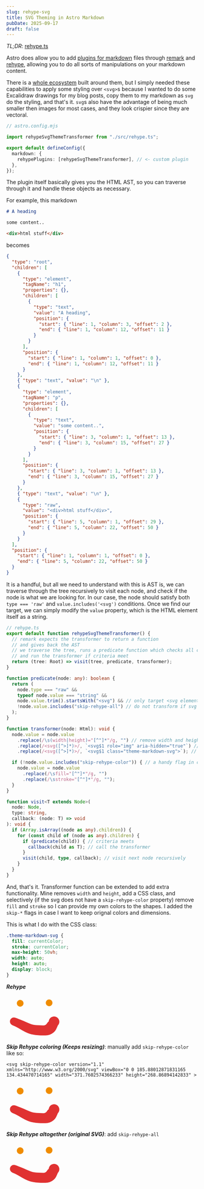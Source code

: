 ```yaml
---
slug: rehype-svg
title: SVG Theming in Astro Markdown
pubDate: 2025-09-17
draft: false
---
```


*TL;DR*: [rehype.ts](https://github.com/ozencb/blog.ozenc.dev/blob/main/src/rehype.ts)

Astro does allow you to add [plugins for markdown](https://docs.astro.build/en/guides/markdown-content/#markdown-plugins) files through [remark](https://remark.js.org/) and [rehype](https://github.com/rehypejs/rehype), allowing you to do all sorts of manipulations on your markdown content.

There is a [whole ecosystem](https://github.com/remarkjs/awesome-remark) built around them, but I simply needed these capabilities to apply some styling over `<svg>`s because I wanted to do some Excalidraw drawings for my blog posts, copy them to my markdown as `svg`  do the styling, and that's it. `svg`s also have the advantage of being much smaller then images for most cases, and they look crispier since they are vectoral.


```typescript
// astro.config.mjs

import rehypeSvgThemeTransformer from "./src/rehype.ts";

export default defineConfig({
  markdown: {
    rehypePlugins: [rehypeSvgThemeTransformer], // <- custom plugin
  },
});

```

The plugin itself basically gives you the HTML AST, so you can traverse through it and handle these objects as necessary.

For example, this markdown

```markdown
# A heading

some content..

<div>html stuff</div>
```

becomes

```json
{
  "type": "root",
  "children": [
    {
      "type": "element",
      "tagName": "h1",
      "properties": {},
      "children": [
        {
          "type": "text",
          "value": "A heading",
          "position": {
            "start": { "line": 1, "column": 3, "offset": 2 },
            "end": { "line": 1, "column": 12, "offset": 11 }
          }
        }
      ],
      "position": {
        "start": { "line": 1, "column": 1, "offset": 0 },
        "end": { "line": 1, "column": 12, "offset": 11 }
      }
    },
    { "type": "text", "value": "\n" },
    {
      "type": "element",
      "tagName": "p",
      "properties": {},
      "children": [
        {
          "type": "text",
          "value": "some content..",
          "position": {
            "start": { "line": 3, "column": 1, "offset": 13 },
            "end": { "line": 3, "column": 15, "offset": 27 }
          }
        }
      ],
      "position": {
        "start": { "line": 3, "column": 1, "offset": 13 },
        "end": { "line": 3, "column": 15, "offset": 27 }
      }
    },
    { "type": "text", "value": "\n" },
    {
      "type": "raw",
      "value": "<div>html stuff</div>",
      "position": {
        "start": { "line": 5, "column": 1, "offset": 29 },
        "end": { "line": 5, "column": 22, "offset": 50 }
      }
    }
  ],
  "position": {
    "start": { "line": 1, "column": 1, "offset": 0 },
    "end": { "line": 5, "column": 22, "offset": 50 }
  }
}
```

It is a handful, but all we need to understand with this is AST is, we can traverse through the tree recursively to visit each node, and check if the node is what we are looking for. In our case, the node should satisfy both `type === 'raw'` and `value.includes('<svg')` conditions. Once we find our target, we can simply modify the `value` property, which is the HTML element itself as a string.

```typescript
// rehype.ts
export default function rehypeSvgThemeTransformer() {
  // remark expects the transformer to return a function
  // and gives back the AST
  // we traverse the tree, runs a predicate function which checks all criteria,
  // and run the transformer if criteria meet
  return (tree: Root) => visit(tree, predicate, transformer);
}

function predicate(node: any): boolean {
  return (
    node.type === "raw" &&
    typeof node.value === "string" &&
    node.value.trim().startsWith("<svg") && // only target <svg elements
    !node.value.includes("skip-rehype-all") // do not transform if svg has this property
  );
}

function transformer(node: Html): void {
  node.value = node.value
    .replace(/\s(width|height)="[^"]*"/g, "") // remove width and height props for responsivity
    .replace(/<svg([^>]*)>/, `<svg$1 role="img" aria-hidden="true"`) // accessibility
    .replace(/<svg([^>]*)>/, `<svg$1 class="theme-markdown-svg">`); // add a css class for further styling

  if (!node.value.includes("skip-rehype-color")) { // a handy flag in case i want to skip removing color
    node.value = node.value
      .replace(/\sfill="[^"]*"/g, "")
      .replace(/\sstroke="[^"]*"/g, "");
  }
}

function visit<T extends Node>(
  node: Node,
  type: string,
  callback: (node: T) => void
): void {
  if (Array.isArray((node as any).children)) {
    for (const child of (node as any).children) {
      if (predicate(child)) { // criteria meets
        callback(child as T); // call the transformer
      }
      visit(child, type, callback); // visit next node recursively
    }
  }
}
```

And, that's it. Transformer function can be extended to add extra functionality. Mine removes `width` and `height`, add a CSS class, and selectively (if the svg does not have a `skip-rehype-color` property) remove `fill` and `stroke` so I can provide my own colors to the shapes. I added the `skip-*` flags in case I want to keep orignal colors and dimensions.

This is what I do with the CSS class:

```css
.theme-markdown-svg {
  fill: currentColor;
  stroke: currentColor;
  max-height: 50vh;
  width: auto;
  height: auto;
  display: block;
}
```


***Rehype***

<svg version="1.1" xmlns="http://www.w3.org/2000/svg" viewBox="0 0 72.81590956038394 56.416986086312704" width="145.6318191207679" height="112.83397217262541">
  <!-- svg-source:excalidraw --><metadata></metadata><defs><style class="style-fonts">
      </style></defs><g transform="translate(18.189802490743432 10.586843439559829) rotate(0 0.00004999999998744897 0.00005000000000165983)" stroke="none"><path fill="#f08c00" d="M 3.14,-3.14 Q 3.14,-3.14 3.55,-2.55 3.97,-1.97 4.18,-1.28 4.40,-0.59 4.38,0.11 4.36,0.83 4.11,1.51 3.86,2.18 3.41,2.74 2.96,3.30 2.36,3.69 1.75,4.08 1.05,4.25 0.36,4.42 -0.35,4.36 -1.07,4.31 -1.73,4.02 -2.39,3.74 -2.92,3.26 -3.46,2.78 -3.81,2.15 -4.16,1.53 -4.30,0.82 -4.43,0.11 -4.34,-0.59 -4.24,-1.30 -3.92,-1.94 -3.60,-2.59 -3.09,-3.09 -2.59,-3.60 -1.94,-3.92 -1.30,-4.24 -0.59,-4.34 0.12,-4.43 0.82,-4.30 1.53,-4.16 2.15,-3.81 2.78,-3.46 3.26,-2.92 3.74,-2.39 4.02,-1.73 4.31,-1.07 4.36,-0.35 4.42,0.36 4.25,1.05 4.07,1.75 3.69,2.36 3.30,2.96 2.74,3.41 2.18,3.86 1.51,4.11 0.83,4.36 0.11,4.38 -0.60,4.40 -1.28,4.18 -1.97,3.97 -2.55,3.55 -3.14,3.13 -3.14,3.14 -3.14,3.14 -3.47,2.71 -3.80,2.29 -4.02,1.80 -4.24,1.32 -4.33,0.79 -4.43,0.26 -4.40,-0.26 -4.36,-0.80 -4.20,-1.31 -4.04,-1.82 -3.77,-2.28 -3.49,-2.73 -3.11,-3.11 -2.73,-3.49 -2.28,-3.77 -1.82,-4.05 -1.31,-4.20 -0.80,-4.36 -0.26,-4.40 0.26,-4.43 0.79,-4.33 1.32,-4.24 1.80,-4.02 2.29,-3.80 2.71,-3.47 3.14,-3.14 3.14,-3.14 L 3.14,-3.14 Z"></path></g><g transform="translate(56.33462606213175 10) rotate(0 0.00004999999998744897 0.00005000000000165983)" stroke="none"><path fill="#f08c00" d="M 3.14,-3.14 Q 3.14,-3.14 3.55,-2.55 3.97,-1.97 4.18,-1.28 4.40,-0.59 4.38,0.11 4.36,0.83 4.11,1.51 3.86,2.18 3.41,2.74 2.96,3.30 2.36,3.69 1.75,4.08 1.05,4.25 0.36,4.42 -0.35,4.36 -1.07,4.31 -1.73,4.02 -2.39,3.74 -2.92,3.26 -3.46,2.78 -3.81,2.15 -4.16,1.53 -4.30,0.82 -4.43,0.11 -4.34,-0.59 -4.24,-1.30 -3.92,-1.94 -3.60,-2.59 -3.09,-3.09 -2.59,-3.60 -1.94,-3.92 -1.30,-4.24 -0.59,-4.34 0.12,-4.43 0.82,-4.30 1.53,-4.16 2.15,-3.81 2.78,-3.46 3.26,-2.92 3.74,-2.39 4.02,-1.73 4.31,-1.07 4.36,-0.35 4.42,0.36 4.25,1.05 4.07,1.75 3.69,2.36 3.30,2.96 2.74,3.41 2.18,3.86 1.51,4.11 0.83,4.36 0.11,4.38 -0.60,4.40 -1.28,4.18 -1.97,3.97 -2.55,3.55 -3.14,3.13 -3.14,3.14 -3.14,3.14 -3.47,2.71 -3.80,2.29 -4.02,1.80 -4.24,1.32 -4.33,0.79 -4.43,0.26 -4.40,-0.26 -4.36,-0.80 -4.20,-1.31 -4.04,-1.82 -3.77,-2.28 -3.49,-2.73 -3.11,-3.11 -2.73,-3.49 -2.28,-3.77 -1.82,-4.05 -1.31,-4.20 -0.80,-4.36 -0.26,-4.40 0.26,-4.43 0.79,-4.33 1.32,-4.24 1.80,-4.02 2.29,-3.80 2.71,-3.47 3.14,-3.14 3.14,-3.14 L 3.14,-3.14 Z"></path></g><g transform="translate(10 34.541208134154544) rotate(0 26.40795478019197 5.93788897607908)" stroke="none"><path fill="#e03131" d="M 2.02,-4.93 Q 2.02,-4.93 3.98,-4.18 5.94,-3.43 8.77,-2.33 11.60,-1.24 13.64,-0.25 15.69,0.72 18.18,1.75 20.66,2.77 22.84,3.57 25.01,4.37 27.34,4.53 29.67,4.70 32.72,4.94 35.76,5.17 38.70,5.20 41.64,5.23 43.30,2.86 44.97,0.48 45.36,0.38 45.75,0.29 45.96,-0.83 46.16,-1.95 46.71,-2.95 47.26,-3.95 48.10,-4.73 48.94,-5.50 49.98,-5.96 51.02,-6.43 52.16,-6.53 53.30,-6.64 54.41,-6.38 55.52,-6.12 56.49,-5.51 57.46,-4.91 58.19,-4.03 58.91,-3.15 59.32,-2.08 59.73,-1.01 59.77,0.12 59.82,1.26 59.49,2.35 59.17,3.45 58.52,4.39 57.86,5.32 56.94,6.00 56.02,6.68 54.94,7.02 53.85,7.37 52.71,7.35 51.56,7.34 50.49,6.96 49.41,6.58 48.51,5.87 47.61,5.17 46.99,4.21 46.36,3.26 46.07,2.15 45.78,1.05 45.86,-0.08 45.94,-1.22 46.38,-2.27 46.82,-3.33 47.57,-4.19 48.32,-5.05 49.31,-5.62 50.30,-6.19 51.42,-6.42 52.54,-6.65 53.67,-6.51 54.80,-6.37 55.83,-5.88 56.86,-5.38 57.68,-4.58 58.49,-3.78 59.01,-2.77 59.53,-1.75 59.70,-0.62 59.87,0.50 59.87,0.50 59.87,0.50 58.20,4.38 56.54,8.26 55.55,10.31 54.55,12.35 52.33,14.35 50.10,16.34 47.29,17.31 44.48,18.27 41.52,18.34 38.55,18.42 35.03,18.29 31.50,18.16 28.51,17.82 25.51,17.47 22.86,16.89 20.21,16.31 18.02,15.27 15.83,14.24 13.06,12.78 10.29,11.31 8.43,10.16 6.58,9.02 4.20,7.81 1.81,6.61 -0.10,5.77 -2.02,4.93 -2.58,4.61 -3.14,4.30 -3.61,3.86 -4.08,3.42 -4.43,2.88 -4.78,2.34 -4.99,1.74 -5.20,1.13 -5.26,0.49 -5.32,-0.14 -5.23,-0.78 -5.13,-1.41 -4.89,-2.01 -4.65,-2.60 -4.27,-3.12 -3.89,-3.64 -3.39,-4.05 -2.90,-4.46 -2.33,-4.75 -1.75,-5.03 -1.12,-5.17 -0.49,-5.30 0.14,-5.28 0.78,-5.27 1.40,-5.10 2.02,-4.93 2.02,-4.93 L 2.02,-4.93 Z"></path></g></svg>

***Skip Rehype coloring (Keeps resizing)***: manually add `skip-rehype-color` like so:

```
<svg skip-rehype-color version="1.1" xmlns="http://www.w3.org/2000/svg" viewBox="0 0 185.88012871831165 134.434470714165" width="371.7602574366233" height="268.86894142833" >
```

<svg version="1.1" xmlns="http://www.w3.org/2000/svg" viewBox="0 0 72.81590956038394 56.416986086312704" width="145.6318191207679" height="112.83397217262541" skip-rehype-color>
    <!-- svg-source:excalidraw --><metadata></metadata><defs><style class="style-fonts">
      </style></defs><g transform="translate(18.189802490743432 10.586843439559829) rotate(0 0.00004999999998744897 0.00005000000000165983)" stroke="none"><path fill="#f08c00" d="M 3.14,-3.14 Q 3.14,-3.14 3.55,-2.55 3.97,-1.97 4.18,-1.28 4.40,-0.59 4.38,0.11 4.36,0.83 4.11,1.51 3.86,2.18 3.41,2.74 2.96,3.30 2.36,3.69 1.75,4.08 1.05,4.25 0.36,4.42 -0.35,4.36 -1.07,4.31 -1.73,4.02 -2.39,3.74 -2.92,3.26 -3.46,2.78 -3.81,2.15 -4.16,1.53 -4.30,0.82 -4.43,0.11 -4.34,-0.59 -4.24,-1.30 -3.92,-1.94 -3.60,-2.59 -3.09,-3.09 -2.59,-3.60 -1.94,-3.92 -1.30,-4.24 -0.59,-4.34 0.12,-4.43 0.82,-4.30 1.53,-4.16 2.15,-3.81 2.78,-3.46 3.26,-2.92 3.74,-2.39 4.02,-1.73 4.31,-1.07 4.36,-0.35 4.42,0.36 4.25,1.05 4.07,1.75 3.69,2.36 3.30,2.96 2.74,3.41 2.18,3.86 1.51,4.11 0.83,4.36 0.11,4.38 -0.60,4.40 -1.28,4.18 -1.97,3.97 -2.55,3.55 -3.14,3.13 -3.14,3.14 -3.14,3.14 -3.47,2.71 -3.80,2.29 -4.02,1.80 -4.24,1.32 -4.33,0.79 -4.43,0.26 -4.40,-0.26 -4.36,-0.80 -4.20,-1.31 -4.04,-1.82 -3.77,-2.28 -3.49,-2.73 -3.11,-3.11 -2.73,-3.49 -2.28,-3.77 -1.82,-4.05 -1.31,-4.20 -0.80,-4.36 -0.26,-4.40 0.26,-4.43 0.79,-4.33 1.32,-4.24 1.80,-4.02 2.29,-3.80 2.71,-3.47 3.14,-3.14 3.14,-3.14 L 3.14,-3.14 Z"></path></g><g transform="translate(56.33462606213175 10) rotate(0 0.00004999999998744897 0.00005000000000165983)" stroke="none"><path fill="#f08c00" d="M 3.14,-3.14 Q 3.14,-3.14 3.55,-2.55 3.97,-1.97 4.18,-1.28 4.40,-0.59 4.38,0.11 4.36,0.83 4.11,1.51 3.86,2.18 3.41,2.74 2.96,3.30 2.36,3.69 1.75,4.08 1.05,4.25 0.36,4.42 -0.35,4.36 -1.07,4.31 -1.73,4.02 -2.39,3.74 -2.92,3.26 -3.46,2.78 -3.81,2.15 -4.16,1.53 -4.30,0.82 -4.43,0.11 -4.34,-0.59 -4.24,-1.30 -3.92,-1.94 -3.60,-2.59 -3.09,-3.09 -2.59,-3.60 -1.94,-3.92 -1.30,-4.24 -0.59,-4.34 0.12,-4.43 0.82,-4.30 1.53,-4.16 2.15,-3.81 2.78,-3.46 3.26,-2.92 3.74,-2.39 4.02,-1.73 4.31,-1.07 4.36,-0.35 4.42,0.36 4.25,1.05 4.07,1.75 3.69,2.36 3.30,2.96 2.74,3.41 2.18,3.86 1.51,4.11 0.83,4.36 0.11,4.38 -0.60,4.40 -1.28,4.18 -1.97,3.97 -2.55,3.55 -3.14,3.13 -3.14,3.14 -3.14,3.14 -3.47,2.71 -3.80,2.29 -4.02,1.80 -4.24,1.32 -4.33,0.79 -4.43,0.26 -4.40,-0.26 -4.36,-0.80 -4.20,-1.31 -4.04,-1.82 -3.77,-2.28 -3.49,-2.73 -3.11,-3.11 -2.73,-3.49 -2.28,-3.77 -1.82,-4.05 -1.31,-4.20 -0.80,-4.36 -0.26,-4.40 0.26,-4.43 0.79,-4.33 1.32,-4.24 1.80,-4.02 2.29,-3.80 2.71,-3.47 3.14,-3.14 3.14,-3.14 L 3.14,-3.14 Z"></path></g><g transform="translate(10 34.541208134154544) rotate(0 26.40795478019197 5.93788897607908)" stroke="none"><path fill="#e03131" d="M 2.02,-4.93 Q 2.02,-4.93 3.98,-4.18 5.94,-3.43 8.77,-2.33 11.60,-1.24 13.64,-0.25 15.69,0.72 18.18,1.75 20.66,2.77 22.84,3.57 25.01,4.37 27.34,4.53 29.67,4.70 32.72,4.94 35.76,5.17 38.70,5.20 41.64,5.23 43.30,2.86 44.97,0.48 45.36,0.38 45.75,0.29 45.96,-0.83 46.16,-1.95 46.71,-2.95 47.26,-3.95 48.10,-4.73 48.94,-5.50 49.98,-5.96 51.02,-6.43 52.16,-6.53 53.30,-6.64 54.41,-6.38 55.52,-6.12 56.49,-5.51 57.46,-4.91 58.19,-4.03 58.91,-3.15 59.32,-2.08 59.73,-1.01 59.77,0.12 59.82,1.26 59.49,2.35 59.17,3.45 58.52,4.39 57.86,5.32 56.94,6.00 56.02,6.68 54.94,7.02 53.85,7.37 52.71,7.35 51.56,7.34 50.49,6.96 49.41,6.58 48.51,5.87 47.61,5.17 46.99,4.21 46.36,3.26 46.07,2.15 45.78,1.05 45.86,-0.08 45.94,-1.22 46.38,-2.27 46.82,-3.33 47.57,-4.19 48.32,-5.05 49.31,-5.62 50.30,-6.19 51.42,-6.42 52.54,-6.65 53.67,-6.51 54.80,-6.37 55.83,-5.88 56.86,-5.38 57.68,-4.58 58.49,-3.78 59.01,-2.77 59.53,-1.75 59.70,-0.62 59.87,0.50 59.87,0.50 59.87,0.50 58.20,4.38 56.54,8.26 55.55,10.31 54.55,12.35 52.33,14.35 50.10,16.34 47.29,17.31 44.48,18.27 41.52,18.34 38.55,18.42 35.03,18.29 31.50,18.16 28.51,17.82 25.51,17.47 22.86,16.89 20.21,16.31 18.02,15.27 15.83,14.24 13.06,12.78 10.29,11.31 8.43,10.16 6.58,9.02 4.20,7.81 1.81,6.61 -0.10,5.77 -2.02,4.93 -2.58,4.61 -3.14,4.30 -3.61,3.86 -4.08,3.42 -4.43,2.88 -4.78,2.34 -4.99,1.74 -5.20,1.13 -5.26,0.49 -5.32,-0.14 -5.23,-0.78 -5.13,-1.41 -4.89,-2.01 -4.65,-2.60 -4.27,-3.12 -3.89,-3.64 -3.39,-4.05 -2.90,-4.46 -2.33,-4.75 -1.75,-5.03 -1.12,-5.17 -0.49,-5.30 0.14,-5.28 0.78,-5.27 1.40,-5.10 2.02,-4.93 2.02,-4.93 L 2.02,-4.93 Z"></path></g></svg>

***Skip Rehype altogether (original SVG)***: add `skip-rehype-all`

<svg version="1.1" xmlns="http://www.w3.org/2000/svg" viewBox="0 0 72.81590956038394 56.416986086312704" width="145.6318191207679" height="112.83397217262541" skip-rehype-all>
  <!-- svg-source:excalidraw --><metadata></metadata><defs><style class="style-fonts">
      </style></defs><g transform="translate(18.189802490743432 10.586843439559829) rotate(0 0.00004999999998744897 0.00005000000000165983)" stroke="none"><path fill="#f08c00" d="M 3.14,-3.14 Q 3.14,-3.14 3.55,-2.55 3.97,-1.97 4.18,-1.28 4.40,-0.59 4.38,0.11 4.36,0.83 4.11,1.51 3.86,2.18 3.41,2.74 2.96,3.30 2.36,3.69 1.75,4.08 1.05,4.25 0.36,4.42 -0.35,4.36 -1.07,4.31 -1.73,4.02 -2.39,3.74 -2.92,3.26 -3.46,2.78 -3.81,2.15 -4.16,1.53 -4.30,0.82 -4.43,0.11 -4.34,-0.59 -4.24,-1.30 -3.92,-1.94 -3.60,-2.59 -3.09,-3.09 -2.59,-3.60 -1.94,-3.92 -1.30,-4.24 -0.59,-4.34 0.12,-4.43 0.82,-4.30 1.53,-4.16 2.15,-3.81 2.78,-3.46 3.26,-2.92 3.74,-2.39 4.02,-1.73 4.31,-1.07 4.36,-0.35 4.42,0.36 4.25,1.05 4.07,1.75 3.69,2.36 3.30,2.96 2.74,3.41 2.18,3.86 1.51,4.11 0.83,4.36 0.11,4.38 -0.60,4.40 -1.28,4.18 -1.97,3.97 -2.55,3.55 -3.14,3.13 -3.14,3.14 -3.14,3.14 -3.47,2.71 -3.80,2.29 -4.02,1.80 -4.24,1.32 -4.33,0.79 -4.43,0.26 -4.40,-0.26 -4.36,-0.80 -4.20,-1.31 -4.04,-1.82 -3.77,-2.28 -3.49,-2.73 -3.11,-3.11 -2.73,-3.49 -2.28,-3.77 -1.82,-4.05 -1.31,-4.20 -0.80,-4.36 -0.26,-4.40 0.26,-4.43 0.79,-4.33 1.32,-4.24 1.80,-4.02 2.29,-3.80 2.71,-3.47 3.14,-3.14 3.14,-3.14 L 3.14,-3.14 Z"></path></g><g transform="translate(56.33462606213175 10) rotate(0 0.00004999999998744897 0.00005000000000165983)" stroke="none"><path fill="#f08c00" d="M 3.14,-3.14 Q 3.14,-3.14 3.55,-2.55 3.97,-1.97 4.18,-1.28 4.40,-0.59 4.38,0.11 4.36,0.83 4.11,1.51 3.86,2.18 3.41,2.74 2.96,3.30 2.36,3.69 1.75,4.08 1.05,4.25 0.36,4.42 -0.35,4.36 -1.07,4.31 -1.73,4.02 -2.39,3.74 -2.92,3.26 -3.46,2.78 -3.81,2.15 -4.16,1.53 -4.30,0.82 -4.43,0.11 -4.34,-0.59 -4.24,-1.30 -3.92,-1.94 -3.60,-2.59 -3.09,-3.09 -2.59,-3.60 -1.94,-3.92 -1.30,-4.24 -0.59,-4.34 0.12,-4.43 0.82,-4.30 1.53,-4.16 2.15,-3.81 2.78,-3.46 3.26,-2.92 3.74,-2.39 4.02,-1.73 4.31,-1.07 4.36,-0.35 4.42,0.36 4.25,1.05 4.07,1.75 3.69,2.36 3.30,2.96 2.74,3.41 2.18,3.86 1.51,4.11 0.83,4.36 0.11,4.38 -0.60,4.40 -1.28,4.18 -1.97,3.97 -2.55,3.55 -3.14,3.13 -3.14,3.14 -3.14,3.14 -3.47,2.71 -3.80,2.29 -4.02,1.80 -4.24,1.32 -4.33,0.79 -4.43,0.26 -4.40,-0.26 -4.36,-0.80 -4.20,-1.31 -4.04,-1.82 -3.77,-2.28 -3.49,-2.73 -3.11,-3.11 -2.73,-3.49 -2.28,-3.77 -1.82,-4.05 -1.31,-4.20 -0.80,-4.36 -0.26,-4.40 0.26,-4.43 0.79,-4.33 1.32,-4.24 1.80,-4.02 2.29,-3.80 2.71,-3.47 3.14,-3.14 3.14,-3.14 L 3.14,-3.14 Z"></path></g><g transform="translate(10 34.541208134154544) rotate(0 26.40795478019197 5.93788897607908)" stroke="none"><path fill="#e03131" d="M 2.02,-4.93 Q 2.02,-4.93 3.98,-4.18 5.94,-3.43 8.77,-2.33 11.60,-1.24 13.64,-0.25 15.69,0.72 18.18,1.75 20.66,2.77 22.84,3.57 25.01,4.37 27.34,4.53 29.67,4.70 32.72,4.94 35.76,5.17 38.70,5.20 41.64,5.23 43.30,2.86 44.97,0.48 45.36,0.38 45.75,0.29 45.96,-0.83 46.16,-1.95 46.71,-2.95 47.26,-3.95 48.10,-4.73 48.94,-5.50 49.98,-5.96 51.02,-6.43 52.16,-6.53 53.30,-6.64 54.41,-6.38 55.52,-6.12 56.49,-5.51 57.46,-4.91 58.19,-4.03 58.91,-3.15 59.32,-2.08 59.73,-1.01 59.77,0.12 59.82,1.26 59.49,2.35 59.17,3.45 58.52,4.39 57.86,5.32 56.94,6.00 56.02,6.68 54.94,7.02 53.85,7.37 52.71,7.35 51.56,7.34 50.49,6.96 49.41,6.58 48.51,5.87 47.61,5.17 46.99,4.21 46.36,3.26 46.07,2.15 45.78,1.05 45.86,-0.08 45.94,-1.22 46.38,-2.27 46.82,-3.33 47.57,-4.19 48.32,-5.05 49.31,-5.62 50.30,-6.19 51.42,-6.42 52.54,-6.65 53.67,-6.51 54.80,-6.37 55.83,-5.88 56.86,-5.38 57.68,-4.58 58.49,-3.78 59.01,-2.77 59.53,-1.75 59.70,-0.62 59.87,0.50 59.87,0.50 59.87,0.50 58.20,4.38 56.54,8.26 55.55,10.31 54.55,12.35 52.33,14.35 50.10,16.34 47.29,17.31 44.48,18.27 41.52,18.34 38.55,18.42 35.03,18.29 31.50,18.16 28.51,17.82 25.51,17.47 22.86,16.89 20.21,16.31 18.02,15.27 15.83,14.24 13.06,12.78 10.29,11.31 8.43,10.16 6.58,9.02 4.20,7.81 1.81,6.61 -0.10,5.77 -2.02,4.93 -2.58,4.61 -3.14,4.30 -3.61,3.86 -4.08,3.42 -4.43,2.88 -4.78,2.34 -4.99,1.74 -5.20,1.13 -5.26,0.49 -5.32,-0.14 -5.23,-0.78 -5.13,-1.41 -4.89,-2.01 -4.65,-2.60 -4.27,-3.12 -3.89,-3.64 -3.39,-4.05 -2.90,-4.46 -2.33,-4.75 -1.75,-5.03 -1.12,-5.17 -0.49,-5.30 0.14,-5.28 0.78,-5.27 1.40,-5.10 2.02,-4.93 2.02,-4.93 L 2.02,-4.93 Z"></path></g></svg>
